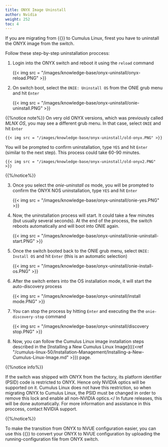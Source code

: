 ```yaml
---
title: ONYX Image Uninstall
author: Nvidia
weight: 252
toc: 4
---
```


If you are migrating from {{<exlink url="https://www.nvidia.com/en-us/networking/ethernet-switching/onyx/" text="ONYX">}} to Cumulus Linux, firest you have to uninstall the ONYX image from the switch. 

Follow these step-by-step uninstallation proccess:

1. Login into the ONYX switch and reboot it using the `reload` command

    {{< img src = "/images/knowledge-base/onyx-uninstall/onyx-reload.PNG" >}}

2. On switch boot, select the `ONIE: Uninstall OS` from the ONIE grub menu and hit `Enter`

    {{< img src = "/images/knowledge-base/onyx-uninstall/onie-uninstall.PNG" >}}

{{%notice note%}}
On very old ONYX versions, which was previously called *MLNX OS*, you may see a different grub menu. In that case, select `ONIE` and hit `Enter`

    {{< img src = "/images/knowledge-base/onyx-uninstall/old-onyx.PNG" >}}

You will be prompted to confirm uninstallation, type `YES` and hit `Enter` (similar to the next step). This process could take 60-90 minutes.

    {{< img src = "/images/knowledge-base/onyx-uninstall/old-onyx2.PNG" >}}

{{%/notice%}}

3. Once you select the *onie-uninstall os* mode, you will be prompted to confirm the ONYX NOS uninstallation, type `YES` and hit `Enter`

    {{< img src = "/images/knowledge-base/onyx-uninstall/onie-yes.PNG" >}}

4. Now, the uninstallation process will start. It could take a few minutes (but usually several seconds). At the end of the process, the switch reboots automatically and will boot into ONIE again.

    {{< img src = "/images/knowledge-base/onyx-uninstall/onie-uninstall-start.PNG" >}}

5. Once the switch booted back to the ONIE grub menu, select `ONIE: Install OS` and hit `Enter` (this is an automatic selection)

    {{< img src = "/images/knowledge-base/onyx-uninstall/onie-install-os.PNG" >}}

6. After the switch enters into the OS installation mode, it will start the auto-discovery process

    {{< img src = "/images/knowledge-base/onyx-uninstall/install mode.PNG" >}}

7. You can stop the process by hitting `Enter` and executing the the `onie-discovery-stop` command

    {{< img src = "/images/knowledge-base/onyx-uninstall/discovery stop.PNG" >}}

8. Now, you can follow the Cumulus Linux image installation steps described in the [Installing a New Cumulus Linux Image]({{<ref "/cumulus-linux-50/Installation-Management/Installing-a-New-Cumulus-Linux-Image.md" >}}) page. 

{{%notice info%}}

If the switch was shipped with ONYX from the factory, its platform identifier (PSID) code is restricted to ONYX. Hence only NVIDIA optics will be supported on it. 
Cumulus Linux does not have this restriction, so when migrating ONYX to Cumulus Linux, the PSID must be changed in order to remove this lock and enable all non-NVIDIA optics.</
In future releases, this will be done automatically. For more information and assistance in this proccess, contact NVIDIA support.

{{%/notice%}}

To make the transition from ONYX to NVUE configuration easier, you can use this {{<exlink url="https://air.nvidia.com/migrate/" text="NVUE Migration Tool">}} to convert your ONYX to NVUE configuration by uploading the running-configuration file from ONYX switch.
